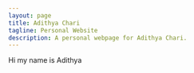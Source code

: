 ```yaml
---
layout: page
title: Adithya Chari
tagline: Personal Website
description: A personal webpage for Adithya Chari.
---
```


Hi my name is Adithya

